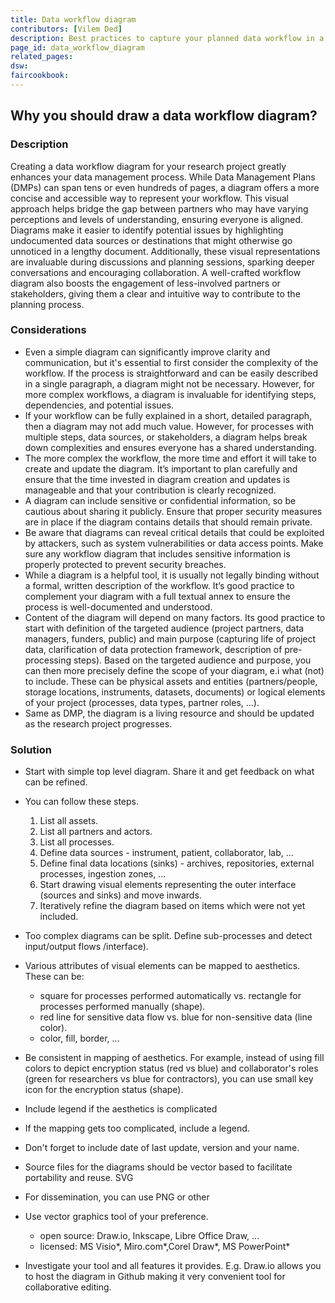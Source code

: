 ```yaml
---
title: Data workflow diagram
contributors: [Vilem Ded]
description: Best practices to capture your planned data workflow in a diagram.
page_id: data_workflow_diagram
related_pages: 
dsw:
faircookbook:
---
```


## Why you should draw a data workflow diagram?

### Description

Creating a data workflow diagram for your research project greatly enhances your data management process. While Data Management Plans (DMPs) can span tens or even hundreds of pages, a diagram offers a more concise and accessible way to represent your workflow. This visual approach helps bridge the gap between partners who may have varying perceptions and levels of understanding, ensuring everyone is aligned. Diagrams make it easier to identify potential issues by highlighting undocumented data sources or destinations that might otherwise go unnoticed in a lengthy document. Additionally, these visual representations are invaluable during discussions and planning sessions, sparking deeper conversations and encouraging collaboration. A well-crafted workflow diagram also boosts the engagement of less-involved partners or stakeholders, giving them a clear and intuitive way to contribute to the planning process.

### Considerations

* Even a simple diagram can significantly improve clarity and communication, but it's essential to first consider the complexity of the workflow. If the process is straightforward and can be easily described in a single paragraph, a diagram might not be necessary. However, for more complex workflows, a diagram is invaluable for identifying steps, dependencies, and potential issues.
* If your workflow can be fully explained in a short, detailed paragraph, then a diagram may not add much value. However, for processes with multiple steps, data sources, or stakeholders, a diagram helps break down complexities and ensures everyone has a shared understanding.
* The more complex the workflow, the more time and effort it will take to create and update the diagram. It’s important to plan carefully and ensure that the time invested in diagram creation and updates is manageable and that your contribution is clearly recognized.
* A diagram can include sensitive or confidential information, so be cautious about sharing it publicly. Ensure that proper security measures are in place if the diagram contains details that should remain private.
* Be aware that diagrams can reveal critical details that could be exploited by attackers, such as system vulnerabilities or data access points. Make sure any workflow diagram that includes sensitive information is properly protected to prevent security breaches.
* While a diagram is a helpful tool, it is usually not legally binding without a formal, written description of the workflow. It’s good practice to complement your diagram with a full textual annex to ensure the process is well-documented and understood.
* Content of the diagram will depend on many factors. Its good practice to start with definition of the targeted audience (project partners, data managers, funders, public) and main purpose (capturing life of project data, clarification of data protection framework​, description of pre-processing steps). Based on the targeted audience and purpose, you can then more precisely define the scope of your diagram, e.i what (not) to include. These can be physical assets and entities (partners/people, storage locations, instruments, datasets, documents) or logical elements of your project (processes, data types, partner roles, ...).
* Same as DMP, the diagram is a living resource and should be updated as the research project progresses.

### Solution

* Start with simple top level diagram​. Share it and get feedback on what can be refined.

* You can follow these steps.
  1. List all assets.
  2. List all partners and actors​.
  3. List all processes​.
  4. Define data sources​ - instrument, patient, collaborator, lab, ...
  5. Define final data locations (sinks)​ - archives, repositories, external processes, ingestion zones, ...
  6. Start drawing visual elements representing the outer interface (sources and sinks) and move inwards.
  7. Iteratively refine the diagram based on items which were not yet included.

* Too complex diagrams can be split. Define sub-processes and detect input/output flows /interface).
* Various attributes of visual elements can be mapped to aesthetics.  These can be:
  * square for processes performed automatically vs. rectangle for processes performed manually (shape).
  * red line for sensitive data flow vs. blue for non-sensitive data (line color).
  * color, fill, border, ...​
* Be consistent in mapping of aesthetics. For example, instead of using fill colors to depict encryption status (red vs blue) and collaborator's roles (green for researchers vs blue for contractors), you can use small key icon for the encryption status (shape).
* Include legend if the aesthetics is complicated
* If the mapping gets too complicated, include a legend.
* Don't forget to include date of last update, version and your name.

* Source files for the diagrams should be vector based to facilitate portability and reuse. SVG
* For dissemination, you can use PNG or other
* Use vector graphics tool of your preference.
  * open source: Draw.io, Inkscape, Libre Office Draw, ...
  * licensed: MS Visio*, Miro.com*,Corel Draw*, MS PowerPoint*
* Investigate your tool and all features it provides. E.g. Draw.io allows you to host the diagram in Github making it very convenient tool for collaborative editing.
